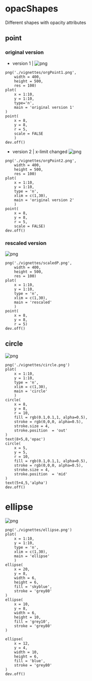 # opacShapes
Different shapes with opacity attributes
## point
### original version
- version 1 | 
![png](./orgPoint1.png)
```{r}
png('./vignettes/orgPoint1.png',
    width = 400,
    height = 500,
    res = 100)
plot(
    x = 1:10,
    y = 1:10,
    type='n',
    main = 'original version 1'
)
point(
    x = 8,
    y = 8,
    r = 5,
    scale = FALSE
    )
dev.off()

```
- version 2 | x-limit changed
![png](./orgPoint2.png)
```{r}
png('./vignettes/orgPoint2.png',
    width = 400,
    height = 500,
    res = 100)
plot(
    x = 1:10,
    y = 1:10,
    type = 'n',
    xlim = c(1,30),
    main = 'original version 2'
    )
point(
    x = 8,
    y = 8,
    r = 5,
    scale = FALSE)
dev.off()

```


### rescaled version
![png](./scaledP.png)

```{r}
png('./vignettes/scaledP.png',
    width = 400,
    height = 500,
    res = 100)
plot(
    x = 1:10,
    y = 1:10,
    type = 'n',
    xlim = c(1,30),
    main = 'rescaled'
    )
point(
    x = 8,
    y = 8,
    r = 5)
dev.off()

```

## circle
![png](./circle.png)
```{}
png('./vignettes/circle.png')
plot(
    x = 1:10,
    y = 1:10,
    type = 'n',
    xlim = c(1,30),
    main = 'circle'
    )
circle(
    x = 8,
    y = 8,
    r = 10,
    fill = rgb(0.1,0.1,1, alpha=0.5),
    stroke = rgb(0,0,0, alpha=0.5),
    stroke.size = 4,
    stroke.position  = 'out'
)
text(8+5,8,'opac')
circle(
    x = 5,
    y = 5,
    r = 10,
    fill = rgb(0.1,0.1,1, alpha=0.5),
    stroke = rgb(0,0,0, alpha=0.5),
    stroke.size = 4,
    stroke.position  = 'mid'
)
text(5+4,5,'alpha')
dev.off()
```

# ellipse
![png](./vignettes/ellipse.png)
```{r}
png('./vignettes/ellipse.png')
plot(
    x = 1:10,
    y = 1:10,
    type = 'n',
    xlim = c(1,30),
    main = 'ellipse'
    )
ellipse(
    x = 20,
    y = 8,
    width = 6,
    height = 6,
    fill = 'skyblue',
    stroke = 'grey80'
)
ellipse(
    x = 10,
    y = 8,
    width = 6,
    height = 10,
    fill = 'grey10',
    stroke = 'grey80'
)

ellipse(
    x = 12,
    y = 4,
    width = 10,
    height = 6,
    fill = 'blue',
    stroke = 'grey80'
)
dev.off()
```